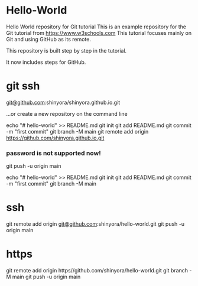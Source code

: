 # Hello-World
Hello World repository for Git tutorial
This is an example repository for the Git tutorial from https://www.w3schools.com
This tutorial focuses mainly on Git and using GitHub as its remote.

This repository is built step by step in the tutorial.

It now includes steps for GitHub.

# git ssh
git@github.com:shinyora/shinyora.github.io.git

…or create a new repository on the command line

echo "# hello-world" >> README.md
git init
git add README.md
git commit -m "first commit"
git branch -M main
git remote add origin https://github.com/shinyora.github.io.git
### password is not supported now!
git push -u origin main

echo "# hello-world" >> README.md
git init
git add README.md
git commit -m "first commit"
git branch -M main
# ssh
git remote add origin git@github.com:shinyora/hello-world.git
git push -u origin main

# https
git remote add origin https//github.com/shinyora/hello-world.git
git branch -M main
git push -u origin main
